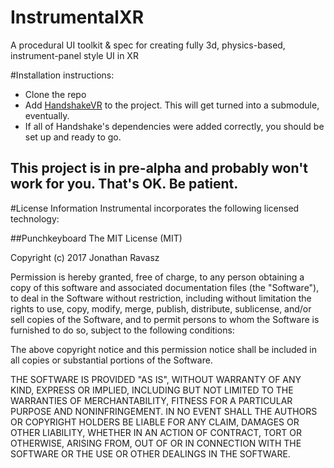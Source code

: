 # InstrumentalXR
A procedural UI toolkit &amp; spec for creating fully 3d, physics-based, instrument-panel style UI in XR

#Installation instructions:
- Clone the repo
- Add [HandshakeVR](https://github.com/jcorvinus/HandshakeVR) to the project. This will get turned into a submodule, eventually.
- If all of Handshake's dependencies were added correctly, you should be set up and ready to go.

## This project is in pre-alpha and probably won't work for you. That's OK. Be patient.

#License Information
Instrumental incorporates the following licensed technology:

##Punchkeyboard
The MIT License (MIT)

Copyright (c) 2017 Jonathan Ravasz

Permission is hereby granted, free of charge, to any person obtaining a copy
of this software and associated documentation files (the "Software"), to deal
in the Software without restriction, including without limitation the rights
to use, copy, modify, merge, publish, distribute, sublicense, and/or sell
copies of the Software, and to permit persons to whom the Software is
furnished to do so, subject to the following conditions:

The above copyright notice and this permission notice shall be included in all
copies or substantial portions of the Software.

THE SOFTWARE IS PROVIDED "AS IS", WITHOUT WARRANTY OF ANY KIND, EXPRESS OR
IMPLIED, INCLUDING BUT NOT LIMITED TO THE WARRANTIES OF MERCHANTABILITY,
FITNESS FOR A PARTICULAR PURPOSE AND NONINFRINGEMENT. IN NO EVENT SHALL THE
AUTHORS OR COPYRIGHT HOLDERS BE LIABLE FOR ANY CLAIM, DAMAGES OR OTHER
LIABILITY, WHETHER IN AN ACTION OF CONTRACT, TORT OR OTHERWISE, ARISING FROM,
OUT OF OR IN CONNECTION WITH THE SOFTWARE OR THE USE OR OTHER DEALINGS IN THE
SOFTWARE.